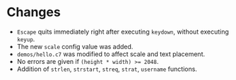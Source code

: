 # Changes

- `Escape` quits immediately right after executing `keydown`, without executing `keyup`.
- The new `scale` config value was added.
- `demos/hello.c7` was modified to affect scale and text placement.
- No errors are given if `(height * width) >= 2048`.
- Addition of `strlen`, `strstart`, `streq`, `strat`, `username` functions.
